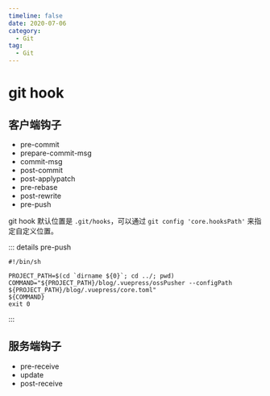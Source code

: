 ```yaml
---
timeline: false
date: 2020-07-06
category:
  - Git
tag: 
  - Git
---
```


# git hook

## 客户端钩子

- pre-commit
- prepare-commit-msg
- commit-msg
- post-commit
- post-applypatch
- pre-rebase
- post-rewrite
- pre-push

git hook 默认位置是 `.git/hooks`，可以通过 `git config 'core.hooksPath'` 来指定自定义位置。

::: details pre-push
```shell
#!/bin/sh

PROJECT_PATH=$(cd `dirname ${0}`; cd ../; pwd)
COMMAND="${PROJECT_PATH}/blog/.vuepress/ossPusher --configPath ${PROJECT_PATH}/blog/.vuepress/core.toml"
${COMMAND}
exit 0
```
:::

## 服务端钩子

- pre-receive
- update
- post-receive
